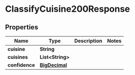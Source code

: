 

# ClassifyCuisine200Response

## Properties

Name | Type | Description | Notes
------------ | ------------- | ------------- | -------------
**cuisine** | **String** |  | 
**cuisines** | **List&lt;String&gt;** |  | 
**confidence** | [**BigDecimal**](BigDecimal.md) |  | 




